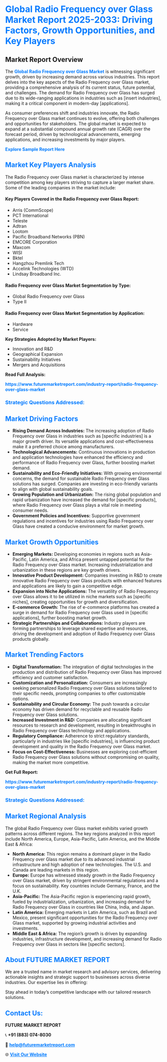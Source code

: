 <h1 style="color: #007BFF;">Global Radio Frequency over Glass Market Report 2025-2033: Driving Factors, Growth Opportunities, and Key Players</h1>

<section id="overview">
<h2>Market Report Overview</h2>
<p>The <a href="https://www.futuremarketreport.com/industry-report/radio-frequency-over-glass-market" style="color: #007BFF; text-decoration: none;"><strong>Global Radio Frequency over Glass Market</strong></a> is witnessing significant growth, driven by increasing demand across various industries. This report delves into the key aspects of the Radio Frequency over Glass market, providing a comprehensive analysis of its current status, future potential, and challenges. The demand for Radio Frequency over Glass has surged due to its wide-ranging applications in industries such as [insert industries], making it a critical component in modern-day [applications].</p>
<p>As consumer preferences shift and industries innovate, the Radio Frequency over Glass market continues to evolve, offering both challenges and opportunities for stakeholders. The global market is expected to expand at a substantial compound annual growth rate (CAGR) over the forecast period, driven by technological advancements, emerging applications, and increasing investments by major players.</p>
</section>

<section id="overview">
<p><a href="https://www.futuremarketreport.com/request-sample/reportId=115613" style="color: #007BFF; text-decoration: none;"><strong>Explore Sample Report Here</strong></a></p>
</section>

<section id="key-players">
<h2 style="color: #007BFF;">Market Key Players Analysis</h2>
<p>The Radio Frequency over Glass market is characterized by intense competition among key players striving to capture a larger market share. Some of the leading companies in the market include:</p>
<h4>Key Players Covered in the Radio Frequency over Glass Report:</h4>
<ul><li>Arris (CommScope)</li><li>PCT International</li><li>Teleste</li><li>Adtran</li><li>Lootom</li><li>Pacific Broadband Networks (PBN)</li><li>EMCORE Corporation</li><li>Maxcom</li><li>WISI</li><li>Bktel</li><li>Hangzhou Premlink Tech</li><li>Accelink Technologies (WTD)</li><li>Lindsay Broadband Inc.</li></ul>
<h4>Radio Frequency over Glass Market Segmentation by Type:</h4>
<ul><li>Global Radio Frequency over Glass</li><li>Type II</li></ul>

<h4>Radio Frequency over Glass Market Segmentation by Application:</h4>
<ul><li>Hardware</li><li>Service</li></ul>
<p><strong>Key Strategies Adopted by Market Players:</strong></p>
<ul>
<li>Innovation and R&D</li>
<li>Geographical Expansion</li>
<li>Sustainability Initiatives</li>
<li>Mergers and Acquisitions</li>
</ul>
</section>

<section>
<p><strong>Read Full Analysis: </strong></p><a href="https://www.futuremarketreport.com/industry-report/radio-frequency-over-glass-market" style="color: #007BFF; text-decoration: none;"><strong>https://www.futuremarketreport.com/industry-report/radio-frequency-over-glass-market</strong></a>
<h3 style="color: #007BFF;">Strategic Questions Addressed:</h3>
</section>

<section id="driving-factors">
<h2 style="color: #007BFF;">Market Driving Factors</h2>
<ul>
<li><strong>Rising Demand Across Industries:</strong> The increasing adoption of Radio Frequency over Glass in industries such as [specific industries] is a major growth driver. Its versatile applications and cost-effectiveness make it a preferred choice among manufacturers.</li>
<li><strong>Technological Advancements:</strong> Continuous innovations in production and application technologies have enhanced the efficiency and performance of Radio Frequency over Glass, further boosting market demand.</li>
<li><strong>Sustainability and Eco-Friendly Initiatives:</strong> With growing environmental concerns, the demand for sustainable Radio Frequency over Glass solutions has surged. Companies are investing in eco-friendly variants to align with global sustainability goals.</li>
<li><strong>Growing Population and Urbanization:</strong> The rising global population and rapid urbanization have increased the demand for [specific products], where Radio Frequency over Glass plays a vital role in meeting consumer needs.</li>
<li><strong>Government Policies and Incentives:</strong> Supportive government regulations and incentives for industries using Radio Frequency over Glass have created a conducive environment for market growth.</li>
</ul>
</section>

<section id="growth-opportunities">
<h2 style="color: #007BFF;">Market Growth Opportunities</h2>
<ul>
<li><strong>Emerging Markets:</strong> Developing economies in regions such as Asia-Pacific, Latin America, and Africa present untapped potential for the Radio Frequency over Glass market. Increasing industrialization and urbanization in these regions are key growth drivers.</li>
<li><strong>Innovative Product Development:</strong> Companies investing in R&D to create innovative Radio Frequency over Glass products with enhanced features and applications are likely to gain a competitive edge.</li>
<li><strong>Expansion into Niche Applications:</strong> The versatility of Radio Frequency over Glass allows it to be utilized in niche markets such as [specific niches], creating opportunities for growth and diversification.</li>
<li><strong>E-commerce Growth:</strong> The rise of e-commerce platforms has created a surge in demand for Radio Frequency over Glass used in [specific applications], further boosting market growth.</li>
<li><strong>Strategic Partnerships and Collaborations:</strong> Industry players are forming partnerships to leverage shared expertise and resources, driving the development and adoption of Radio Frequency over Glass products globally.</li>
</ul>
</section>

<section id="trending-factors">
<h2 style="color: #007BFF;">Market Trending Factors</h2>
<ul>
<li><strong>Digital Transformation:</strong> The integration of digital technologies in the production and distribution of Radio Frequency over Glass has improved efficiency and customer satisfaction.</li>
<li><strong>Customization and Personalization:</strong> Consumers are increasingly seeking personalized Radio Frequency over Glass solutions tailored to their specific needs, prompting companies to offer customizable options.</li>
<li><strong>Sustainability and Circular Economy:</strong> The push towards a circular economy has driven demand for recyclable and reusable Radio Frequency over Glass solutions.</li>
<li><strong>Increased Investment in R&D:</strong> Companies are allocating significant resources to research and development, resulting in breakthroughs in Radio Frequency over Glass technology and applications.</li>
<li><strong>Regulatory Compliance:</strong> Adherence to strict regulatory standards, particularly in industries like [specific industries], is influencing product development and quality in the Radio Frequency over Glass market.</li>
<li><strong>Focus on Cost-Effectiveness:</strong> Businesses are exploring cost-efficient Radio Frequency over Glass solutions without compromising on quality, making the market more competitive.</li>
</ul>
</section>

<section>
<p><strong>Get Full Report: </strong></p><a href="https://www.futuremarketreport.com/industry-report/radio-frequency-over-glass-market" style="color: #007BFF; text-decoration: none;"><strong>https://www.futuremarketreport.com/industry-report/radio-frequency-over-glass-market</strong></a>
<h3 style="color: #007BFF;">Strategic Questions Addressed:</h3>
</section>


<section id="regional-analysis">
<h2 style="color: #007BFF;">Market Regional Analysis</h2>
<p>The global Radio Frequency over Glass market exhibits varied growth patterns across different regions. The key regions analyzed in this report include North America, Europe, Asia-Pacific, Latin America, and the Middle East & Africa:</p>
<ul>
<li><strong>North America:</strong> This region remains a dominant player in the Radio Frequency over Glass market due to its advanced industrial infrastructure and high adoption of new technologies. The U.S. and Canada are leading markets in this region.</li>
<li><strong>Europe:</strong> Europe has witnessed steady growth in the Radio Frequency over Glass market, driven by stringent environmental regulations and a focus on sustainability. Key countries include Germany, France, and the U.K.</li>
<li><strong>Asia-Pacific:</strong> The Asia-Pacific region is experiencing rapid growth, fueled by industrialization, urbanization, and increasing demand for Radio Frequency over Glass in countries like China, India, and Japan.</li>
<li><strong>Latin America:</strong> Emerging markets in Latin America, such as Brazil and Mexico, present significant opportunities for the Radio Frequency over Glass market, supported by growing industrial activities and investments.</li>
<li><strong>Middle East & Africa:</strong> The region’s growth is driven by expanding industries, infrastructure development, and increasing demand for Radio Frequency over Glass in sectors like [specific sectors].</li>
</ul>
</section>

<footer>
<h2 style="color: #007BFF;">About FUTURE MARKET REPORT</h2>
<p>We are a trusted name in market research and advisory services, delivering actionable insights and strategic support to businesses across diverse industries. Our expertise lies in offering:</p>

<p>Stay ahead in today’s competitive landscape with our tailored research solutions.</p>

<h2 style="color: #007BFF;">Contact Us:</h2>
<p><strong>FUTURE MARKET REPORT</strong></p>
<p>📞 <strong>+91 (883) 074-8030</strong></p>
<p>📧 <strong><a href="mailto:help@futuremarketreport.com" style="color: #007BFF;">help@futuremarketreport.com</a></strong></p>
<p>🌐 <strong><a href="https://www.futuremarketreport.com/" style="color: #007BFF;">Visit Our Website</a></strong></p>
</footer>